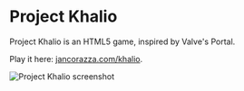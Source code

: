 Project Khalio
==============

Project Khalio is an HTML5 game, inspired by Valve's Portal.

Play it here: [jancorazza.com/khalio](http://jancorazza.com/khalio/).

![Project Khalio screenshot](http://jancorazza.com/wordpress/wp-content/uploads/2013/12/screenshot.png)

